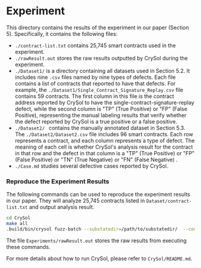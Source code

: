 # Experiment

This directory contains the results of the experiment in our paper (Section 5). Specifically, it contains the following files:

* `./contract-list.txt` contains 25,745 smart contracts used in the experiment.
* `./rawResult.out` stores the raw results outputted by CrySol during the experiment.
* ``./Dataset1/``  is a directory containing all datasets used in Section 5.2. It includes nine `.csv` files named by nine types of defects. Each file contains a list of contracts that reported to have that defects. For example, the `./Dataset1/Single_Contract_Signature_Replay.csv` file contains 59 contracts. The first column in this file is the contract address reported by CrySol to have the single-contract-signature-replay defect, while the second column is "TP" (True Positive) or "FP" (False Positive), representing the manual labeling results that verify whether the defect reported by CrySol is a true positive or a false positive.
* ``./Dataset2/ `` contains the manually annotated dataset  in Section 5.3. The ``./Dataset2/Dataset2.csv`` file includes 96 smart contracts. Each row represents a contract, and each column represents a type of defect. The meaning of each cell is whether CrySol's analysis result for the contract in that row and the defect in that column is a "TP" (True Positive) or "FP" (False Positive) or "TN" (True Negative) or "FN" (False Negative) .
* `./Case.md` studies several defective cases reported by CrySol.

### Reproduce the Experiment Results

The following commands can be used to reproduce the experiment results in our paper. They will analyze 25,745 contracts listed in  `Dataset/contract-list.txt` and output analysis result.

```sh
cd CrySol
make all
.build/bin/crysol fuzz-batch --substatedir=/path/to/substatedir/  --contract-info=../Dataset/ContractInfo/ --contract-list=../Dataset/contract-list.txt
```

The file `Experiments/rawResult.out` stores the raw results from executing these commands.

For more details about how to run CrySol, please refer to `CrySol/README.md`.